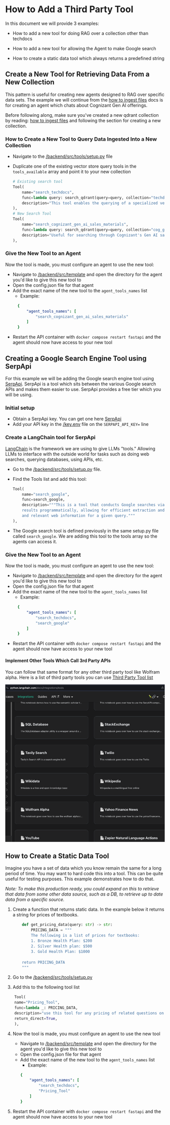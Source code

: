 # How to Add a Third Party Tool

In this document we will provide 3 examples:

* How to add a new tool for doing RAG over a collection other than techdocs

* How to add a new tool for allowing the Agent to make Google search

* How to create a static data tool which always returns a predefined string

## Create a New Tool for Retrieving Data From a New Collection

This pattern is useful for creating new agents designed to RAG over specific data sets. The example we will continue from the [how to ingest files](/docs/how-to-ingest-files.md) docs is for creating an agent which chats about Cognizant Gen AI offerings.

Before following along, make sure you've created a new qdrant collection by reading: [how to ingest files](/docs/how-to-ingest-files.md) and following the section for creating a new collection.

### How to Create a New Tool to Query Data Ingested Into a New Collection

* Navigate to the [/backend/src/tools/setup.py](/backend/src/tools/setup.py) file

* Duplicate one of the existing vector store query tools in the `tools_available` array and point it to your new collection

    ```python
    # Existing search tool
    Tool(
        name="search_techdocs",
        func=lambda query: search_qdrant(query=query, collection="techdocs"),
        description="This tool enables the querying of a specialized vector store named [’techdocs’] a repository with valuable technical documentation...",
    ),
    # New Search Tool
    Tool(
        name="search_cognizant_gen_ai_sales_materials",
        func=lambda query: search_qdrant(query=query, collection="cog_gen_ai_sales_materials"),
        description="Useful for searching through Cognizant's Gen AI sales materials. Gives access to a vector store containing documents explaining Cognizant's Gen AI offerings, use cases for Gen AI, and more.",
    ),
    ```

### Give the New Tool to an Agent

Now the tool is made, you must configure an agent to use the new tool:

* Navigate to [/backend/src/template](/backend/src/template) and open the directory for the agent you'd like to give this new tool to
* Open the config.json file for that agent
* Add the exact name of the new tool to the `agent_tools_names` list
  * Example:
  ```yaml
    {
        "agent_tools_names": [
            "search_cognizant_gen_ai_sales_materials"
        ]
    }
  ```
* Restart the API container with `docker compose restart fastapi` and the agent should now have access to your new tool

## Creating a Google Search Engine Tool using SerpApi

For this example we will be adding the Google search engine tool using [SerpApi](https://serpapi.com/). SerpApi is a tool which sits between the various Google search APIs and makes them easier to use. SerpApi provides a free tier which you will be using.

### Initial setup

* Obtain a SerpApi key. You can get one here [SerpApi](https://serpapi.com/)
* Add your API key in the [/key.env](/key.env) file on the `SERPAPI_API_KEY=` line

### Create a LangChain tool for SerpApi

[LangChain](https://python.langchain.com/docs/get_started/introduction) is the framework we are using to give LLMs "tools." Allowing LLMs to interface with the outside world for tasks such as doing web searches, querying databases, using APIs, etc.

* Go to the [/backend/src/tools/setup.py](/backend/src/tools/setup.py) file.
* Find the Tools list and add this tool:

    ```python
    Tool(
        name="search_google",
        func=search_google,
        description="""This is a tool that conducts Google searches via the SerpAPI to retrieve real-time search
        results programmatically, allowing for efficient extraction and analysis of search data to obtain current
        and relevant web information for a given query."""
    ),
    ```

* The Google search tool is defined previously in the same setup.py file called `search_google`. We are adding this tool to the tools array so the agents can access it.

### Give the New Tool to an Agent

Now the tool is made, you must configure an agent to use the new tool:

* Navigate to [/backend/src/template](/backend/src/template) and open the directory for the agent you'd like to give this new tool to
* Open the config.json file for that agent
* Add the exact name of the new tool to the `agent_tools_names` list
  * Example:
  ```yaml
    {
        "agent_tools_names": [
            "search_techdocs",
            "search_google"
        ]
    }
  ```
* Restart the API container with `docker compose restart fastapi` and the agent should now have access to your new tool

#### Implement Other Tools Which Call 3rd Party APIs

You can follow that same format for any other third party tool like Wolfram alpha. Here is a list of third party tools you can use [Third Party Tool list](https://python.langchain.com/docs/integrations/tools)

![Picture of LangChain tools list](/docs/images/how-to-create-a-tool/LangChain-tools-list.png)

## How to Create a Static Data Tool

Imagine you have a set of data which you know remain the same for a long period of time. You may want to hard code this into a tool. This can be quite useful for testing purposes. This example demonstrates how to do that.

*Note: To make this production ready, you could expand on this to retrieve that data from some other data source, such as a DB, to retrieve up to date data from a specific source.*

1. Create a function that returns static data. In the example below it returns a string for prices of textbooks.

    ```python
        def get_pricing_data(query: str) -> str:
            PRICING_DATA = """
            The following is a list of prices for textbooks:
            1. Bronze Health Plan: $200
            2. Silver Health plan: $500
            3. Gold Health Plan: $1000

        return PRICING_DATA
        """
    ```

2. Go to the [/backend/src/tools/setup.py](/backend/src/tools/setup.py)

3. Add this to the following tool list

```python
    Tool(
    name="Pricing_Tool",
    func=lambda _: PRICING_DATA,
    description="use this tool for any pricing of related questions on the workout plan",
    return_direct=True,
    ),
```

4. Now the tool is made, you must configure an agent to use the new tool
    * Navigate to [/backend/src/template](/backend/src/template) and open the directory for the agent you'd like to give this new tool to
    * Open the config.json file for that agent
    * Add the exact name of the new tool to the `agent_tools_names` list
        * Example:
        ```yaml
        {
            "agent_tools_names": [
                "search_techdocs",
                "Pricing_Tool"
            ]
        }
        ```

5. Restart the API container with `docker compose restart fastapi` and the agent should now have access to your new tool
